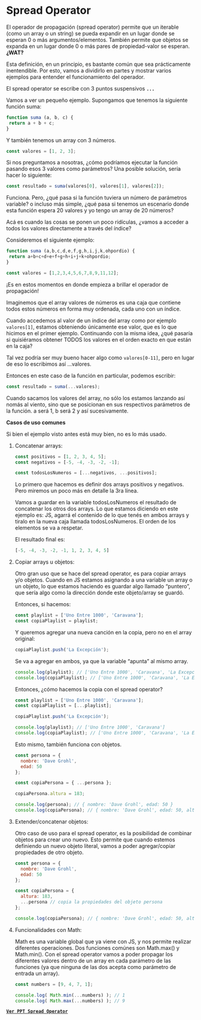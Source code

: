 # **Spread Operator**

El operador de propagación (spread operator) permite que un iterable (como un array o un string) se pueda expandir en un lugar donde se esperan 0 o más argumentos/elementos. También permite que objetos se expanda en un lugar donde 0 o más pares de propiedad-valor se esperan. **¿WAT?**

Esta definición, en un principio, es bastante común que sea prácticamente inentendible. Por esto, vamos a dividirlo en partes y mostrar varios ejemplos para entender el funcionamiento del operador.

El spread operator se escribe con 3 puntos suspensivos **`...`**

Vamos a ver un pequeño ejemplo. Supongamos que tenemos la siguiente función suma:

```js
function suma (a, b, c) {
 return a + b + c;
}
```

Y también tenemos un array con 3 números.

```js
const valores = [1, 2, 3];
```

Si nos preguntamos a nosotras, ¿cómo podríamos ejecutar la función pasando esos 3 valores como parámetros? Una posible solución, sería hacer lo siguiente:

```js
const resultado = suma(valores[0], valores[1], valores[2]);
```

Funciona. Pero, ¿qué pasa si la función tuviera un número de parámetros variable? o incluso más simple, ¿qué pasa si tenemos un escenario donde esta función espera 20 valores y yo tengo un array de 20 números?

Acá es cuando las cosas se ponen un poco ridículas, ¿vamos a acceder a todos los valores directamente a través del índice?

Consideremos el siguiente ejemplo:

```js
function suma (a,b,c,d,e,f,g,h,i,j,k,ohpordio) {
 return a+b+c+d+e+f+g+h+i+j+k+ohpordio;
}

const valores = [1,2,3,4,5,6,7,8,9,11,12];
```

¡Es en estos momentos en donde empieza a brillar el operador de propagación!

Imaginemos que el array valores de números es una caja que contiene todos estos números en forma muy ordenada, cada uno con un índice.

Cuando accedemos al valor de un índice del array como por ejemplo `valores[1]`, estamos obteniendo únicamente ese valor, que es lo que hicimos en el primer ejemplo. Continuando con la misma idea, ¿qué pasaría si quisiéramos obtener TODOS los valores en el orden exacto en que están en la caja?

Tal vez podría ser muy bueno hacer algo como `valores[0-11]`, pero en lugar de eso lo escribimos así ...valores.

Entonces en este caso de la función en particular, podemos escribir:

```js
const resultado = suma(...valores);
```

Cuando sacamos los valores del array, no sólo los estamos lanzando así nomás al viento, sino que se posicionan en sus respectivos parámetros de la función. a será 1, b será 2 y así sucesivamente.

**Casos de uso comunes**

Si bien el ejemplo visto antes está muy bien, no es lo más usado.

1. Concatenar arrays:

    ```js
    const positivos = [1, 2, 3, 4, 5];
    const negativos = [-5, -4, -3, -2, -1];

    const todosLosNumeros = [...negativos, ...positivos];
    ```

    Lo primero que hacemos es definir dos arrays positivos y negativos. Pero miremos un poco más en detalle la 3ra línea.

    Vamos a guardar en la variable todosLosNumeros el resultado de concatenar los otros dos arrays.
    Lo que estamos diciendo en este ejemplo es: JS, agarrá el contenido de lo que tenés en ambos arrays y tiralo en la nueva caja llamada todosLosNumeros. El orden de los elementos se va a respetar.

    El resultado final es:

    ```js
    [-5, -4, -3, -2, -1, 1, 2, 3, 4, 5]
    ```

2. Copiar arrays u objetos:

    Otro gran uso que se hace del spread operator, es para copiar arrays y/o objetos. Cuando en JS estamos asignando a una variable un array o un objeto, lo que estamos haciendo es guardar algo llamado “puntero”, que sería algo como la dirección donde este objeto/array se guardó.

    Entonces, si hacemos:

    ```js
    const playlist = ['Uno Entre 1000', 'Caravana'];
    const copiaPlaylist = playlist;
    ```

    Y queremos agregar una nueva canción en la copia, pero no en el array original:

    ```js
    copiaPlaylist.push('La Excepción');
    ```

    Se va a agregar en ambos, ya que la variable “apunta” al mismo array.

    ```js
    console.log(playlist); // ['Uno Entre 1000', 'Caravana', 'La Excepción']
    console.log(copiaPlaylist); // ['Uno Entre 1000', 'Caravana', 'La Excepción']
    ```

    Entonces, ¿cómo hacemos la copia con el spread operator?

    ```js
    const playlist = ['Uno Entre 1000', 'Caravana'];
    const copiaPlaylist = [...playlist];

    copiaPlaylist.push('La Excepción');

    console.log(playlist); // ['Uno Entre 1000', 'Caravana']
    console.log(copiaPlaylist); // ['Uno Entre 1000', 'Caravana', 'La Excepción']
    ```

    Esto mismo, también funciona con objetos.

    ```js
    const persona = {
      nombre: 'Dave Grohl',
      edad: 50
    };

    const copiaPersona = { ...persona };

    copiaPersona.altura = 183;

    console.log(persona); // { nombre: 'Dave Grohl', edad: 50 }
    console.log(copiaPersona); // { nombre: 'Dave Grohl', edad: 50, altura: 183 }
    ```

3. Extender/concatenar objetos:

    Otro caso de uso para el spread operator, es la posibilidad de combinar objetos para crear uno nuevo. Esto permite que cuando estemos definiendo un nuevo objeto literal, vamos a poder agregar/copiar propiedades de otro objeto.

    ```js
    const persona = {
      nombre: 'Dave Grohl',
      edad: 50
    };

    const copiaPersona = {
      altura: 183,
      ...persona // copia la propiedades del objeto persona
    };

    console.log(copiaPersona); // { nombre: 'Dave Grohl', edad: 50, altura: 183 }
    ```

4. Funcionalidades con Math:

    Math es una variable global que ya viene con JS, y nos permite realizar diferentes operaciones. Dos funciones comúnes son Math.max() y Math.min(). Con el spread operator vamos a poder propagar los diferentes valores dentro de un array en cada parámetro de las funciones (ya que ninguna de las dos acepta como parámetro de entrada un array).

    ```js
    const numbers = [9, 4, 7, 1];

    console.log( Math.min(...numbers) ); // 1
    console.log( Math.max(...numbers) ); // 9
    ```

[**`Ver PPT Spread Operator`**](clase_3.pdf)